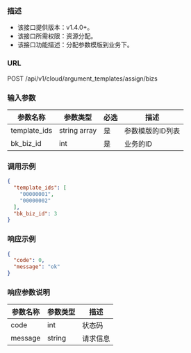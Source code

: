 ### 描述

- 该接口提供版本：v1.4.0+。
- 该接口所需权限：资源分配。
- 该接口功能描述：分配参数模版到业务下。

### URL

POST /api/v1/cloud/argument_templates/assign/bizs

### 输入参数

| 参数名称         | 参数类型         | 必选 | 描述        |
|--------------|--------------|----|-----------|
| template_ids | string array | 是  | 参数模版的ID列表 |
| bk_biz_id    | int          | 是  | 业务的ID     |

### 调用示例

```json
{
  "template_ids": [
    "00000001",
    "00000002"
  ],
  "bk_biz_id": 3
}
```

### 响应示例

```json
{
  "code": 0,
  "message": "ok"
}
```

### 响应参数说明

| 参数名称    | 参数类型   | 描述   |
|---------|--------|------|
| code    | int    | 状态码  |
| message | string | 请求信息 |
